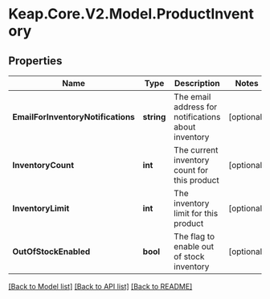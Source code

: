 # Keap.Core.V2.Model.ProductInventory

## Properties

Name | Type | Description | Notes
------------ | ------------- | ------------- | -------------
**EmailForInventoryNotifications** | **string** | The email address for notifications about inventory | [optional] 
**InventoryCount** | **int** | The current inventory count for this product | [optional] 
**InventoryLimit** | **int** | The inventory limit for this product | [optional] 
**OutOfStockEnabled** | **bool** | The flag to enable out of stock inventory | [optional] 

[[Back to Model list]](../README.md#documentation-for-models) [[Back to API list]](../README.md#documentation-for-api-endpoints) [[Back to README]](../README.md)

